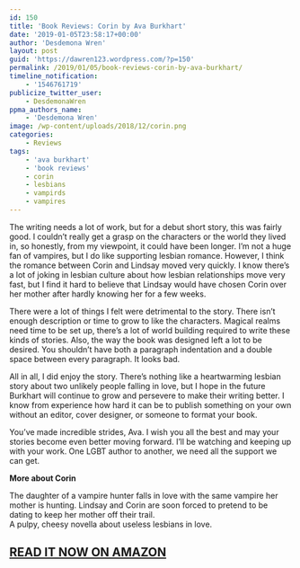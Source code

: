 ```yaml
---
id: 150
title: 'Book Reviews: Corin by Ava Burkhart'
date: '2019-01-05T23:58:17+00:00'
author: 'Desdemona Wren'
layout: post
guid: 'https://dawren123.wordpress.com/?p=150'
permalink: /2019/01/05/book-reviews-corin-by-ava-burkhart/
timeline_notification:
    - '1546761719'
publicize_twitter_user:
    - DesdemonaWren
ppma_authors_name:
    - 'Desdemona Wren'
image: /wp-content/uploads/2018/12/corin.png
categories:
    - Reviews
tags:
    - 'ava burkhart'
    - 'book reviews'
    - corin
    - lesbians
    - vampirds
    - vampires
---
```


The writing needs a lot of work, but for a debut short story, this was fairly good. I couldn’t really get a grasp on the characters or the world they lived in, so honestly, from my viewpoint, it could have been longer. I’m not a huge fan of vampires, but I do like supporting lesbian romance. However, I think the romance between Corin and Lindsay moved very quickly. I know there’s a lot of joking in lesbian culture about how lesbian relationships move very fast, but I find it hard to believe that Lindsay would have chosen Corin over her mother after hardly knowing her for a few weeks.  
  
There were a lot of things I felt were detrimental to the story. There isn’t enough description or time to grow to like the characters. Magical realms need time to be set up, there’s a lot of world building required to write these kinds of stories. Also, the way the book was designed left a lot to be desired. You shouldn’t have both a paragraph indentation and a double space between every paragraph. It looks bad.  
  
All in all, I did enjoy the story. There’s nothing like a heartwarming lesbian story about two unlikely people falling in love, but I hope in the future Burkhart will continue to grow and persevere to make their writing better. I know from experience how hard it can be to publish something on your own without an editor, cover designer, or someone to format your book.  
  
You’ve made incredible strides, Ava. I wish you all the best and may your stories become even better moving forward. I’ll be watching and keeping up with your work. One LGBT author to another, we need all the support we can get.

**More about Corin**

The daughter of a vampire hunter falls in love with the same vampire her mother is hunting. Lindsay and Corin are soon forced to pretend to be dating to keep her mother off their trail.  
A pulpy, cheesy novella about useless lesbians in love.

## [READ IT NOW ON AMAZON](https://amazon.com/Corin-Ava-Burkhart-ebook/dp/B07CW6S32S)